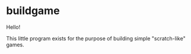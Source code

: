 # buildgame
Hello!

This little program exists for the purpose of building simple "scratch-like" games.

